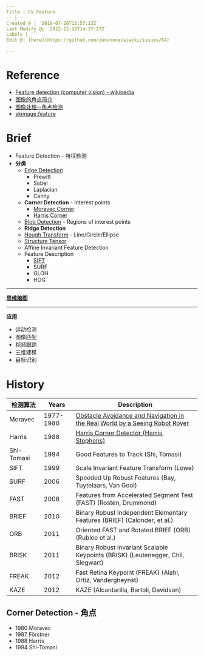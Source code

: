 ```yaml
---
Title | CV Feature
-- | --
Created @ | `2019-07-20T11:57:13Z`
Last Modify @| `2022-12-23T14:37:27Z`
Labels | ``
Edit @| [here](https://github.com/junxnone/aiwiki/issues/64)

---
```

# Reference
- [Feature detection (computer vision) - wikipedia](https://en.wikipedia.org/wiki/Feature_detection_(computer_vision))
- [图像的角点简介](https://www.cnblogs.com/Peit/p/6681365.html)
- [图像处理--角点检测](https://blog.csdn.net/samkieth/article/details/49590995)
- [skimage.feature](https://scikit-image.org/docs/dev/api/skimage.feature.html)

# Brief

-  Feature Detection - 特征检测
- **分类** 
  - [Edge Detection](/Feature_Detection_Edge_Operator)
    - Prewitt
    - Sobel
    - Laplacian
    - Canny
  - **Corner Detection** - Interest points
    - [Moravec Corner](/Feature_Detection_Moravec_Corner)
    - [Harris Corner](/Feature_Detection_Harris_Corner)
  - [Blob Detection](/Feature_Detection_Blob_Detection) - Regions of interest points
  - **Ridge Detection**
  - [Hough Transform](Feature_Detection_Hough_Transform) - Line/Circle/Ellipse
  - [Structure Tensor](Feature_Detection_Structure_Tensor)
  - Affine Invariant Feature Detection
  - Feature Description
    - [SIFT](Feature_Detection_SIFT)
    - SURF
    - GLOH
    - HOG

---
[**思维脑图**](https://naotu.baidu.com/file/2c983b6342a35dd438241585414495e1)

---
**应用**
  - 运动检测
  - 图像匹配
  - 视频跟踪
  - 三维建模
  - 目标识别


# History

检测算法 | Years |Description
-- | -- | --
Moravec | 1977-1980 | [Obstacle Avoidance and Navigation in the Real World by a Seeing Robot Rover](https://www.ri.cmu.edu/pub_files/pub4/moravec_hans_1980_1/moravec_hans_1980_1.pdf)
Harris |  1988 | [Harris Corner Detector (Harris, Stephens)](https://web.stanford.edu/class/cs231m/references/harris-stephens.pdf)
Shi-Tomasi | 1994 | Good Features to Track (Shi, Tomasi)
SIFT | 1999 | Scale Invariant Feature Transform (Lowe)
SURF | 2006 | Speeded Up Robust Features (Bay, Tuytelaars, Van Gool) 
FAST | 2006 | Features from Accelerated Segment Test (FAST) (Rosten, Drummond)
BRIEF | 2010 | Binary Robust Independent Elementary Features (BRIEF) (Calonder, et al.)
ORB | 2011 | Oriented FAST and Rotated BRIEF (ORB) (Rublee et al.)
BRISK | 2011 | Binary Robust Invariant Scalable Keypoints (BRISK) (Leutenegger, Chli, Siegwart)
FREAK | 2012 | Fast Retina Keypoint (FREAK) (Alahi, Ortiz, Vandergheynst)
KAZE | 2012 | KAZE (Alcantarilla, Bartoli, Davidson)

## Corner Detection - 角点

- 1980 Moravec 
- 1987 Förstner
- 1988 Harris
- 1994 Shi-Tomasi


